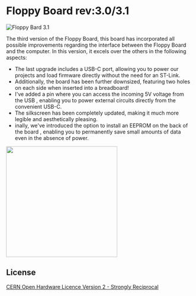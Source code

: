 # Floppy Board rev:3.0/3.1

![Floppy Bard 3.1](https://floppylab.altervista.org/wp-content/uploads/2023/09/FB-3.1-no-sfondo-960x768.png)

The third version of the Floppy Board, this board has incorporated all possible improvements regarding the interface between the Floppy Board and the computer.
In this version, it excels over the others in the following aspects:

- The last upgrade includes a USB-C port, allowing you to power our projects and load firmware directly without the need for an ST-Link.
- Additionally, the board has been further downsized, featuring two holes on each side when inserted into a breadboard!
- I've added a pin where you can access the incoming 5V voltage from the USB , enabling you to power external circuits directly from the convenient USB-C.
- The silkscreen has been completely updated, making it much more legible and aesthetically pleasing.
- inally, we've introduced the option to install an EEPROM on the back of the board , enabling you to permanently save small amounts of data even in the absence of power.

<img src="https://floppylab.altervista.org/wp-content/uploads/2023/02/Stemma-scritta.png" width="300">

## License

[CERN Open Hardware Licence Version 2 - Strongly Reciprocal](https://choosealicense.com/licenses/cern-ohl-s-2.0/#)


